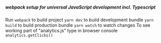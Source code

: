 ##### webpack setup for universal JavaScript development incl. Typescript 

Run ```webpack``` to build project
```yarn dev``` to build development bundle
```yarn build``` to build production bundle
```yarn watch``` to watch changes
To see working part of "analytics.js" type in browser console ```analytics.getClicks()```
